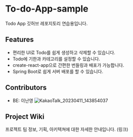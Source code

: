 # To-do-App-sample
Todo App 깃허브 레포지토리 연습용입니다.

## Features

- 편리한 UI로 Todo를 쉽게 생성하고 삭제할 수 있습니다.
- Todo에 기한과 카테고리를 설정할 수 있습니다.
- create-react-app으로 간편한 번들링과 배포가 가능합니다.
- Spring Boot로 쉽게 서버 배포를 할 수 있습니다.

## Contributors

- BE: 이난영
![KakaoTalk_20230411_143854037](https://user-images.githubusercontent.com/105438919/231340701-35c55757-2adf-427e-91d6-d4845a5ce3da.png)


## Project Wiki

프로젝트 팀 정보, 기획, 아키텍쳐에 대한 자세한 안내입니다.
(링크)

